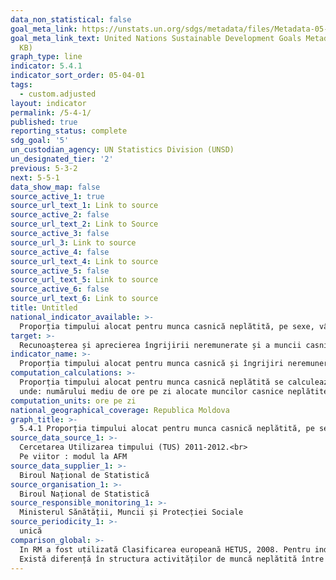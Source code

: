 ```yaml
---
data_non_statistical: false
goal_meta_link: https://unstats.un.org/sdgs/metadata/files/Metadata-05-04-01.pdf
goal_meta_link_text: United Nations Sustainable Development Goals Metadata (PDF 337
  KB)
graph_type: line
indicator: 5.4.1
indicator_sort_order: 05-04-01
tags:
  - custom.adjusted
layout: indicator
permalink: /5-4-1/
published: true
reporting_status: complete
sdg_goal: '5'
un_custodian_agency: UN Statistics Division (UNSD)
un_designated_tier: '2'
previous: 5-3-2
next: 5-5-1
data_show_map: false
source_active_1: true
source_url_text_1: Link to source
source_active_2: false
source_url_text_2: Link to Source
source_active_3: false
source_url_3: Link to source
source_active_4: false
source_url_text_4: Link to source
source_active_5: false
source_url_text_5: Link to source
source_active_6: false
source_url_text_6: Link to source
title: Untitled
national_indicator_available: >-
  Proporția timpului alocat pentru munca casnică neplătită, pe sexe, vârstă și medii de reședință
target: >-
  Recunoașterea și aprecierea îngrijirii neremunerate și a muncii casnice prin furnizarea de servicii    publice, infrastructură și politici de protecție socială și promovarea responsabilității partajate în   gospodărie și familie, după caz la nivel național
indicator_name: >-
  Proporția timpului alocat pentru munca casnică și îngrijiri neremunerate, pe sexe, vârstă și locație
computation_calculations: >-
  Proporția timpului alocat pentru munca casnică neplătită se calculează prin împărțirea numărului mediu de ore pe zi alocate muncilor casnice neplătite la 24 de ore.<br> 
  unde: numărului mediu de ore pe zi alocate muncilor casnice neplătite este egal cu numărul total de ore alocate muncilor casnice neplătite împărțite la numărul total al populației (indiferent de faptul dacă au avut sau nu asemenea activități)
computation_units: ore pe zi
national_geographical_coverage: Republica Moldova
graph_title: >-
  5.4.1 Proporția timpului alocat pentru munca casnică neplătită, pe sexe, vârstă și medii de reședință
source_data_source_1: >-
  Cercetarea Utilizarea timpului (TUS) 2011-2012.<br> 
  Pe viitor : modul la AFM
source_data_supplier_1: >-
  Biroul Național de Statistică
source_organisation_1: >-
  Biroul Național de Statistică
source_responsible_monitoring_1: >-
  Ministerul Sănătății, Muncii și Protecției Sociale
source_periodicity_1: >-
  unică
comparison_global: >-
  In RM a fost utilizată Clasificarea europeană HETUS, 2008. Pentru indicatorul global 5.4.1 se recomandă utilizarea ICATUS 2016.<br> 
  Există diferență în structura activităților de muncă neplătită între HETUS și ICATUS.
---
```

